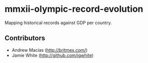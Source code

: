 mmxii-olympic-record-evolution
==============================

Mapping historical records against GDP per country.

Contributors
------------

* Andrew Macias (http://britmex.com/)
* Jamie White (http://github.com/jgwhite)
